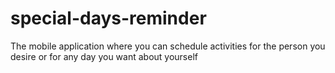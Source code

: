 # special-days-reminder
The mobile application where you can schedule activities for the person you desire or for any day you want about yourself

